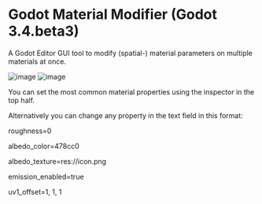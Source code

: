 # Godot Material Modifier (Godot 3.4.beta3)
A Godot Editor GUI tool to modify (spatial-) material parameters on multiple materials at once.

![image](https://i.imgur.com/ToNYRrh.png)
![image](https://i.imgur.com/X6DY50W.png)

You can set the most common material properties using the inspector in the top half.

Alternatively you can change any property in the text field in this format:

roughness=0

albedo_color=478cc0

albedo_texture=res://icon.png

emission_enabled=true

uv1_offset=1, 1, 1
